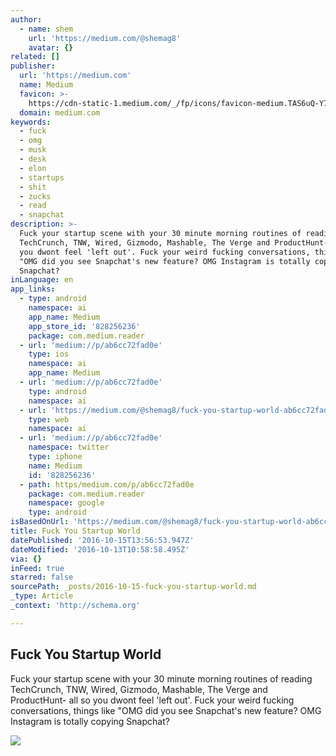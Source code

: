 ```yaml
---
author:
  - name: shem
    url: 'https://medium.com/@shemag8'
    avatar: {}
related: []
publisher:
  url: 'https://medium.com'
  name: Medium
  favicon: >-
    https://cdn-static-1.medium.com/_/fp/icons/favicon-medium.TAS6uQ-Y7kcKgi0xjcYHXw.ico
  domain: medium.com
keywords:
  - fuck
  - omg
  - musk
  - desk
  - elon
  - startups
  - shit
  - zucks
  - read
  - snapchat
description: >-
  Fuck your startup scene with your 30 minute morning routines of reading
  TechCrunch, TNW, Wired, Gizmodo, Mashable, The Verge and ProductHunt- all so
  you dwont feel 'left out'. Fuck your weird fucking conversations, things like
  "OMG did you see Snapchat's new feature? OMG Instagram is totally copying
  Snapchat?
inLanguage: en
app_links:
  - type: android
    namespace: ai
    app_name: Medium
    app_store_id: '828256236'
    package: com.medium.reader
  - url: 'medium://p/ab6cc72fad0e'
    type: ios
    namespace: ai
    app_name: Medium
  - url: 'medium://p/ab6cc72fad0e'
    type: android
    namespace: ai
  - url: 'https://medium.com/@shemag8/fuck-you-startup-world-ab6cc72fad0e'
    type: web
    namespace: ai
  - url: 'medium://p/ab6cc72fad0e'
    namespace: twitter
    type: iphone
    name: Medium
    id: '828256236'
  - path: https/medium.com/p/ab6cc72fad0e
    package: com.medium.reader
    namespace: google
    type: android
isBasedOnUrl: 'https://medium.com/@shemag8/fuck-you-startup-world-ab6cc72fad0e#.sh26vkmqv'
title: Fuck You Startup World
datePublished: '2016-10-15T13:56:53.947Z'
dateModified: '2016-10-13T10:58:58.495Z'
via: {}
inFeed: true
starred: false
sourcePath: _posts/2016-10-15-fuck-you-startup-world.md
_type: Article
_context: 'http://schema.org'

---
```

<article style=""><h1>Fuck You Startup World</h1><p>Fuck your startup scene with your 30 minute morning routines of reading TechCrunch, TNW, Wired, Gizmodo, Mashable, The Verge and ProductHunt- all so you dwont feel 'left out'. Fuck your weird fucking conversations, things like "OMG did you see Snapchat's new feature? OMG Instagram is totally copying Snapchat?</p><img src="https://cdn-images-1.medium.com/max/2000/1*WeK8wKX1ftVHuJr05xh9vg.jpeg" /></article>